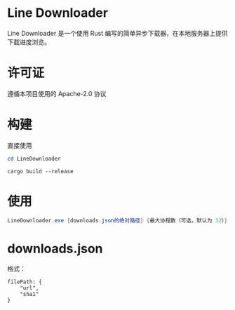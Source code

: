 # Line Downloader
Line Downloader 是一个使用 Rust 编写的简单异步下载器，在本地服务器上提供下载进度浏览。

# 许可证
遵循本项目使用的 Apache-2.0 协议

# 构建
直接使用
```Powershell
cd LineDownloader
```
```
cargo build --release
```

# 使用
```Powershell
LineDownloader.exe {downloads.json的绝对路径} {最大协程数（可选，默认为 32）}
```

# downloads.json
格式：
```
filePath: {
    "url",
    "sha1"
}
```

